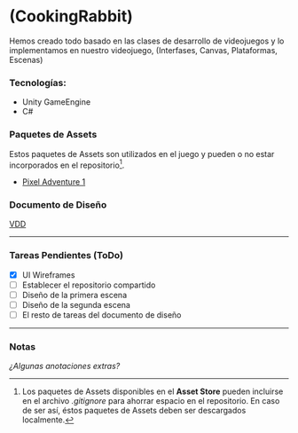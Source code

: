 # (CookingRabbit)
Hemos creado todo basado en las clases de desarrollo de videojuegos y lo implementamos en nuestro videojuego, (Interfases, Canvas, Plataformas, Escenas)  
### Tecnologías:  
- Unity GameEngine
- C#
### Paquetes de Assets
Estos paquetes de Assets son utilizados en el juego y pueden o no estar incorporados en el repositorio[^1].
- [Pixel Adventure 1](https://assetstore.unity.com/packages/2d/characters/pixel-adventure-1-155360)

### Documento de Diseño
[VDD](/VDD/README.md)  

---
### Tareas Pendientes (ToDo)
- [x] UI Wireframes
- [ ] Establecer el repositorio compartido
- [ ] Diseño de la primera escena
- [ ] Diseño de la segunda escena
- [ ] El resto de tareas del documento de diseño
---
### Notas
_¿Algunas anotaciones extras?_  


[^1]: Los paquetes de Assets disponibles en el **Asset Store** pueden incluirse en el archivo _.gitignore_ para ahorrar espacio en el repositorio. En caso de ser así, éstos paquetes de Assets deben ser descargados localmente.
